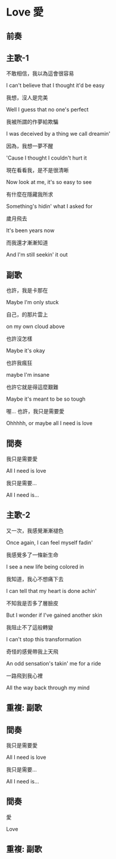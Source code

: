 # Love 愛

## 前奏

## 主歌-1

不敢相信，我以為這會很容易

I can't believe that I thought it'd be easy



我想，沒人是完美

Well I guess that no one's perfect



我被所謂的作夢給欺騙

I was deceived by a thing we call dreamin'



因為，我想一夢不醒

'Cause I thought I couldn't hurt it



現在看看我，是不是很清晰

Now look at me, it's so easy to see



有什麼在隱藏我所求

Something's hidin' what I asked for



歲月飛去

It's been years now



而我還才漸漸知道

And I'm still seekin' it out

## 副歌

也許，我是卡那在

Maybe I'm only stuck



自己，的那片雲上

on my own cloud above



也許沒怎樣

Maybe it's okay



也許我瘋狂

maybe I'm insane



也許它就是得這麼艱難

Maybe it's meant to be so tough



喔... 也許，我只是需要愛

Ohhhhh, or maybe all I need is love

## 間奏

我只是需要愛

All I need is love



我只是需要...

All I need is...

## 主歌-2

又一次，我感覺漸漸褪色

Once again, I can feel myself fadin'



我感覺多了一條新生命

I see a new life being colored in



我知道，我心不想痛下去

I can tell that my heart is done achin'



不知我是否多了層臉皮

But I wonder if I've gained another skin



我阻止不了這般轉變

I can't stop this transformation



奇怪的感覺帶我上天飛

An odd sensation's takin' me for a ride



一路飛到我心裡

All the way back through my mind

## 重複: 副歌

## 間奏

我只是需要愛

All I need is love



我只是需要...

All I need is...

## 間奏

愛

Love

## 重複: 副歌

